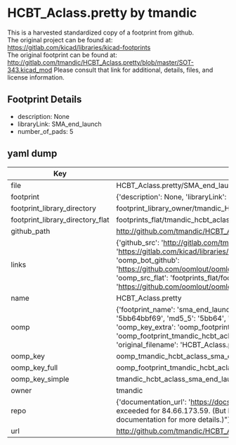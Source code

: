# HCBT_Aclass.pretty by tmandic  
This is a harvested standardized copy of a footprint from github.  
The original project can be found at:  
https://gitlab.com/kicad/libraries/kicad-footprints  
The original footprint can be found at:
http://gitlab.com/tmandic/HCBT_Aclass.pretty/blob/master/SOT-343.kicad_mod
Please consult that link for additional, details, files, and license information.  
## Footprint Details
* description: None  
* libraryLink: SMA_end_launch  
* number_of_pads: 5  
## yaml dump  
| Key | Value |  
| --- | --- |  
| file | HCBT_Aclass.pretty/SMA_end_launch.kicad_mod |  
| footprint | {'description': None, 'libraryLink': 'SMA_end_launch', 'number_of_pads': 5} |  
| footprint_library_directory | footprint_library_owner/tmandic_HCBT_Aclass.pretty |  
| footprint_library_directory_flat | footprints_flat/tmandic_hcbt_aclass_sma_end_launch/working |  
| github_path | http://github.com/tmandic/HCBT_Aclass.pretty/blob/master/SMA_end_launch.kicad_mod |  
| links | {'github_src': 'http://gitlab.com/tmandic/HCBT_Aclass.pretty/blob/master/SOT-343.kicad_mod', 'github_src_repo': 'https://gitlab.com/kicad/libraries/kicad-footprints', 'oomp_bot': 'footprints/tmandic_hcbt_aclass_sma_end_launch/working', 'oomp_bot_github': 'https://github.com/oomlout/oomlout_oomp_footprint_bot/tree/main/footprints/tmandic_hcbt_aclass_sma_end_launch/working', 'oomp_src_flat': 'footprints_flat/footprints_flat/tmandic_hcbt_aclass_sma_end_launch/working', 'oomp_src_flat_github': 'https://github.com/oomlout/oomlout_oomp_footprint_src/tree/main/footprints_flat/tmandic_hcbt_aclass_sma_end_launch/working'} |  
| name | HCBT_Aclass.pretty |  
| oomp | {'footprint_name': 'sma_end_launch', 'library_name': 'hcbt_aclass', 'md5': '5bb64bbf699ed77328d429881530c413', 'md5_10': '5bb64bbf69', 'md5_5': '5bb64', 'md5_6': '5bb64b', 'oomp_key': 'oomp_tmandic_hcbt_aclass_sma_end_launch', 'oomp_key_extra': 'oomp_footprint_tmandic_hcbt_aclass_sma_end_launch', 'oomp_key_full': 'oomp_footprint_tmandic_hcbt_aclass_sma_end_launch_5bb64b', 'oomp_key_simple': 'tmandic_hcbt_aclass_sma_end_launch', 'original_filename': 'HCBT_Aclass.pretty/SMA_end_launch.kicad_mod', 'owner_name': 'tmandic'} |  
| oomp_key | oomp_tmandic_hcbt_aclass_sma_end_launch |  
| oomp_key_full | oomp_footprint_tmandic_hcbt_aclass_sma_end_launch |  
| oomp_key_simple | tmandic_hcbt_aclass_sma_end_launch |  
| owner | tmandic |  
| repo | {'documentation_url': 'https://docs.github.com/rest/overview/resources-in-the-rest-api#rate-limiting', 'message': "API rate limit exceeded for 84.66.173.59. (But here's the good news: Authenticated requests get a higher rate limit. Check out the documentation for more details.)"} |  
| url | http://github.com/tmandic/HCBT_Aclass.pretty |  

